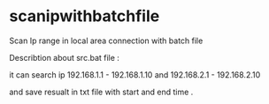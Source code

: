 # scanipwithbatchfile
Scan Ip range in local area connection with batch file



Describtion about src.bat file :

it can search ip 192.168.1.1 - 192.168.1.10
and 192.168.2.1 - 192.168.2.10

and save resualt in txt file with start and end time .
